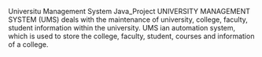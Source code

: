 Universitu Management System Java_Project
UNIVERSITY MANAGEMENT SYSTEM (UMS) deals with the maintenance of university, college, faculty, student information within the university. UMS ian automation system, which is used to store the college, faculty, student, courses and information of a college.
